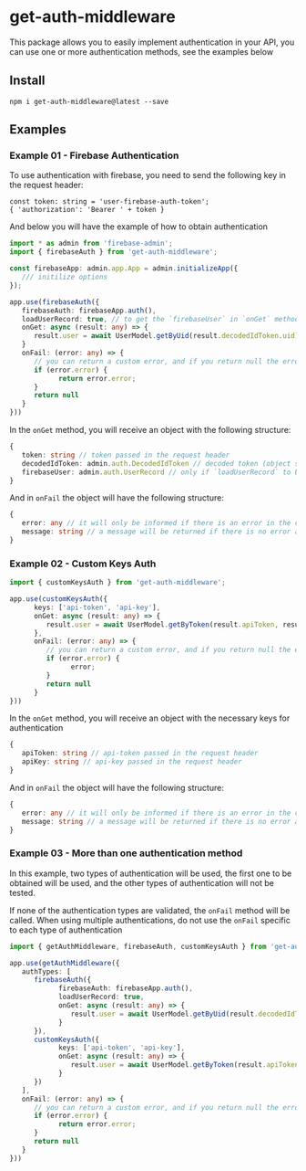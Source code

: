 # get-auth-middleware

This package allows you to easily implement authentication in your API, you can use one or more authentication methods, see the examples below

## Install

```
npm i get-auth-middleware@latest --save
```

## Examples

### Example 01 - Firebase Authentication

To use authentication with firebase, you need to send the following key in the request header:

```
const token: string = 'user-firebase-auth-token';
{ 'authorization': 'Bearer ' + token }
```

And below you will have the example of how to obtain authentication

```typescript
import * as admin from 'firebase-admin';
import { firebaseAuth } from 'get-auth-middleware';

const firebaseApp: admin.app.App = admin.initializeApp({
   /// initilize options
});

app.use(firebaseAuth({	
   firebaseAuth: firebaseApp.auth(),	
   loadUserRecord: true, // to get the `firebaseUser` in `onGet` method
   onGet: async (result: any) => {	
      result.user = await UserModel.getByUid(result.decodedIdToken.uid);	
   }
   onFail: (error: any) => {
      // you can return a custom error, and if you return null the error will be ignored
      if (error.error) {	
            return error.error;	
      }
      return null	
   }
}))
```

In the `onGet` method, you will receive an object with the following structure:

```typescript
{
   token: string // token passed in the request header
   decodedIdToken: admin.auth.DecodedIdToken // decoded token (object structure: https://firebase.google.com/docs/reference/admin/node/admin.auth.DecodedIdToken)
   firebaseUser: admin.auth.UserRecord // only if `loadUserRecord` to be true (object structure: https://firebase.google.com/docs/reference/admin/node/admin.auth.UserRecord)
}
```

And in `onFail` the object will have the following structure:

```typescript
{
   error: any // it will only be informed if there is an error in the code execution.
   message: string // a message will be returned if there is no error and the request header does not have the necessary keys for authentication
}
```

### Example 02 - Custom Keys Auth

```typescript
import { customKeysAuth } from 'get-auth-middleware';

app.use(customKeysAuth({	
      keys: ['api-token', 'api-key'],	
      onGet: async (result: any) => {	
         result.user = await UserModel.getByToken(result.apiToken, result.apiKey);	
      },
      onFail: (error: any) => {
         // you can return a custom error, and if you return null the error will be ignored
         if (error.error) {	
               error;	
         }
         return null	
      }
}))
```

In the `onGet` method, you will receive an object with the necessary keys for authentication

```typescript
{
   apiToken: string // api-token passed in the request header
   apiKey: string // api-key passed in the request header
}
```

And in `onFail` the object will have the following structure:

```typescript
{
   error: any // it will only be informed if there is an error in the code execution.
   message: string // a message will be returned if there is no error and the request header does not have the necessary keys for authentication
}
```

### Example 03 - More than one authentication method

In this example, two types of authentication will be used, the first one to be obtained will be used, and the other types of authentication will not be tested.

If none of the authentication types are validated, the `onFail` method will be called. When using multiple authentications, do not use the `onFail` specific to each type of authentication

```typescript
import { getAuthMiddleware, firebaseAuth, customKeysAuth } from 'get-auth-middleware';

app.use(getAuthMiddleware({	
   authTypes: [	
      firebaseAuth({	
            firebaseAuth: firebaseApp.auth(),	
            loadUserRecord: true,	
            onGet: async (result: any) => {	
               result.user = await UserModel.getByUid(result.decodedIdToken.uid);	
            }	
      }),	
      customKeysAuth({	
            keys: ['api-token', 'api-key'],	
            onGet: async (result: any) => {	
               result.user = await UserModel.getByToken(result.apiToken, result.apiKey);	
            }	
      })	
   ],	
   onFail: (error: any) => {	
      // you can return a custom error, and if you return null the error will be ignored
      if (error.error) {	
            return error.error;	
      }
      return null	
   }	
}))
```